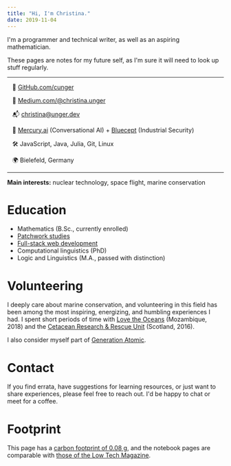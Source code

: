 ```yaml
---
title: "Hi, I'm Christina."
date: 2019-11-04
---
```


I'm a programmer and technical writer, as well as an aspiring mathematician.

These pages are notes for my future self, as I'm sure it will need to look up stuff regularly.

---

  &nbsp;&nbsp; 💾 [GitHub.com/cunger](https://github.com/cunger/)

  &nbsp;&nbsp; 📝 [Medium.com/@christina.unger](https://medium.com/@christina.unger)

  &nbsp;&nbsp; 📬 christina@unger.dev

  &nbsp;&nbsp; 🏢 [Mercury.ai](https://mercury.ai) (Conversational AI) + [Bluecept](https://bluecept.com) (Industrial Security)

  &nbsp;&nbsp; ️🛠 JavaScript, Java, Julia, Git, Linux

  &nbsp;&nbsp; 🌍 Bielefeld, Germany

---

**Main interests:** nuclear technology, space flight, marine conservation

# Education

* Mathematics (B.Sc., currently enrolled)
* [Patchwork studies](/patchwork)
* [Full-stack web development](https://launchschool.com/)
* Computational linguistics (PhD)
* Logic and Linguistics (M.A., passed with distinction)

# Volunteering

I deeply care about marine conservation, and volunteering in this field has been among the most inspiring, energizing, and humbling experiences I had. I spent short periods of time with [Love the Oceans](https://lovetheoceans.org) (Mozambique, 2018) and the [Cetacean Research & Rescue Unit](http://www.crru.org.uk/) (Scotland, 2016).

I also consider myself part of [Generation Atomic](https://www.generationatomic.org/).

# Contact

If you find errata, have suggestions for learning resources, or just want to share experiences, please feel free to reach out. I'd be happy to chat or meet for a coffee.

# Footprint

This page has a [carbon footprint of 0.08 g](https://www.websitecarbon.com/website/cunger-github-io-about/), and the notebook pages are comparable with [those of the Low Tech Magazine](https://solar.lowtechmagazine.com/2018/09/how-to-build-a-lowtech-website.html).
